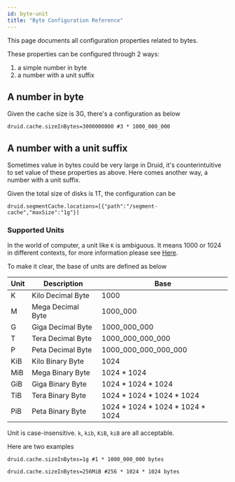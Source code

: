 ```yaml
---
id: byte-unit
title: "Byte Configuration Reference"
---
```


<!--
  ~ Licensed to the Apache Software Foundation (ASF) under one
  ~ or more contributor license agreements.  See the NOTICE file
  ~ distributed with this work for additional information
  ~ regarding copyright ownership.  The ASF licenses this file
  ~ to you under the Apache License, Version 2.0 (the
  ~ "License"); you may not use this file except in compliance
  ~ with the License.  You may obtain a copy of the License at
  ~
  ~   http://www.apache.org/licenses/LICENSE-2.0
  ~
  ~ Unless required by applicable law or agreed to in writing,
  ~ software distributed under the License is distributed on an
  ~ "AS IS" BASIS, WITHOUT WARRANTIES OR CONDITIONS OF ANY
  ~ KIND, either express or implied.  See the License for the
  ~ specific language governing permissions and limitations
  ~ under the License.
  -->


This page documents all configuration properties related to bytes.

These properties can be configured through 2 ways: 
1. a simple number in byte
2. a number with a unit suffix

## A number in byte

Given the cache size is 3G, there's a configuration as below

````
druid.cache.sizeInBytes=3000000000 #3 * 1000_000_000
````


## A number with a unit suffix

Sometimes value in bytes could be very large in Druid, it's counterintuitive to set value of these properties as above.
Here comes another way, a number with a unit suffix.

Given the total size of disks is 1T, the configuration can be

````
druid.segmentCache.locations=[{"path":"/segment-cache","maxSize":"1g"}]
````

### Supported Units
In the world of computer, a unit like `K` is ambiguous. It means 1000 or 1024 in different contexts, for more information please see [Here](https://en.wikipedia.org/wiki/Binary_prefix).

To make it clear, the base of units are defined as below

| Unit | Description | Base |
|---|---|---|
| K | Kilo Decimal Byte | 1000 |
| M | Mega Decimal Byte | 1000_000 |
| G | Giga Decimal Byte | 1000_000_000 |
| T | Tera Decimal Byte | 1000_000_000_000 |
| P | Peta Decimal Byte | 1000_000_000_000_000 |
| KiB | Kilo Binary Byte | 1024 |
| MiB  | Mega Binary Byte | 1024 * 1024 |
| GiB | Giga Binary Byte | 1024 * 1024 * 1024 |
| TiB  | Tera Binary Byte | 1024 * 1024 * 1024 * 1024 |
| PiB  | Peta Binary Byte | 1024 * 1024 * 1024 * 1024 * 1024 |

Unit is case-insensitive. `k`, `kib`, `KiB`, `kiB` are all acceptable.

Here are two examples

````
druid.cache.sizeInBytes=1g #1 * 1000_000_000 bytes
````

````
druid.cache.sizeInBytes=256MiB #256 * 1024 * 1024 bytes
````


 
